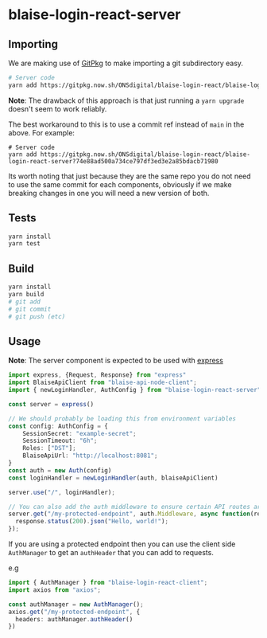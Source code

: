 # blaise-login-react-server

## Importing

We are making use of [GitPkg](https://gitpkg.vercel.app/guide/) to make importing a git subdirectory easy.

```sh
# Server code
yarn add https://gitpkg.now.sh/ONSdigital/blaise-login-react/blaise-login-react-server?main
```

**Note**: The drawback of this approach is that just running a `yarn upgrade` doesn't seem to work reliably.

The best workaround to this is to use a commit ref instead of `main` in the above. For example:

```
# Server code
yarn add https://gitpkg.now.sh/ONSdigital/blaise-login-react/blaise-login-react-server?74e88ad500a734ce797df3ed3e2a85bdacb71980
```

Its worth noting that just because they are the same repo you do not need to use the same commit for each components,
obviously if we make breaking changes in one you will need a new version of both.

## Tests

```sh
yarn install
yarn test
```

## Build

```sh
yarn install
yarn build
# git add
# git commit
# git push (etc)
```

## Usage

**Note**: The server component is expected to be used with [express](https://expressjs.com/)


```ts
import express, {Request, Response} from "express"
import BlaiseApiClient from "blaise-api-node-client";
import { newLoginHandler, AuthConfig } from "blaise-login-react-server";

const server = express()

// We should probably be loading this from environment variables
const config: AuthConfig = {
    SessionSecret: "example-secret";
    SessionTimeout: "6h";
    Roles: ["DST"];
    BlaiseApiUrl: "http://localhost:8081";
}
const auth = new Auth(config)
const loginHandler = newLoginHandler(auth, blaiseApiClient)

server.use("/", loginHandler);

// You can also add the auth middleware to ensure certain API routes are protected e.g
server.get("/my-protected-endpoint", auth.Middleware, async function(request: Request, response: Response) {
  response.status(200).json("Hello, world!");
});
```

If you are using a protected endpoint then you can use the client side `AuthManager` to get an `authHeader` that you can
add to requests.

e.g

```ts
import { AuthManager } from "blaise-login-react-client";
import axios from "axios";

const authManager = new AuthManager();
axios.get("/my-protected-endpoint", {
  headers: authManager.authHeader()
})
```
